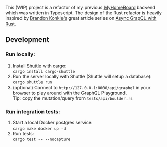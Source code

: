 This (WIP) project is a refactor of my previous [MyHomeBoard](https://github.com/oddgrd/myhomeboard) backend which was written in Typescript. The design of the Rust refactor is heavily inspired by [Brandon Konkle's](https://twitter.com/bkonkle) great article series on [Async GrapQL with Rust](https://konkle.us/async-graphql-rust-1-introduction/).

## Development

### Run locally:

1. Install [Shuttle](https://www.shuttle.rs/) with cargo: <br>`cargo install cargo-shuttle`
2. Run the server locally with Shuttle (Shuttle will setup a database): <br>`cargo shuttle run`
3. (optional) Connect to `http://127.0.0.1:8000/api/graphql` in your browser to play around with the GraphQL Playground. <br>Tip: copy the mutation/query from `tests/api/boulder.rs`

### Run integration tests:

1. Start a local Docker postgres service: <br>`cargo make docker up -d`
2. Run tests: <br>`cargo test -- --nocapture`
    